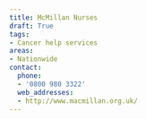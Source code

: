 ```yaml
---
title: McMillan Nurses
draft: True
tags:
- Cancer help services
areas:
- Nationwide
contact:
  phone:
  - '0800 980 3322'
  web_addresses:
  - http://www.macmillan.org.uk/
---
```


